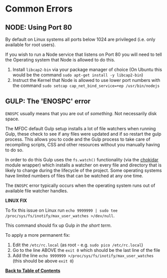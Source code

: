 Common Errors
=============

NODE: Using Port 80
-------------------
By default on Linux systems all ports below 1024 are privileged (i.e. only available for root users).

If you wish to run a Node service that listens on Port 80 you will need to tell the Operating system that Node is allowed to do this.

1. Install `libcap2-bin` via your package manager of choice (On Ubuntu this would be the command `sudo apt-get install -y libcap2-bin`)
2. Instruct the Kernel that Node is allowed to use lower port numbers with the command `sudo setcap cap_net_bind_service=+ep /usr/bin/nodejs`



GULP: The 'ENOSPC' error
------------------------
`ENOSPC` usually means that you are out of *something*. Not necessarily disk space.

The MFDC default Gulp setup installs a lot of file watchers when running Gulp, these check to see if any files were updated and if so restart the gulp process. This allows you to code and the Gulp process to take care of recompiling scripts, CSS and other resources without you manually having to do so.

In order to do this Gulp uses the `fs.watch()` functionality (via the [chokidar](https://github.com/paulmillr/chokidar) module wrapper) which installs a watcher on every file and directory that is likely to change during the lifecycle of the project. Some operating systems have limited numbers of files that can be watched at any one time.

The `ENOSPC` error typically occurs when the operating system runs out of available file watcher handles.

**LINUX FIX**

To fix this issue on Linux run `echo 9999999 | sudo tee /proc/sys/fs/inotify/max_user_watches >/dev/null`.

This command should fix up Gulp *in the short term*.

To apply a more permanent fix:

1. Edit the `/etc/rc.local` (as root - e.g. `sudo pico /etc/rc.local`)
2. Go to the line ABOVE the `exit 0` which should be the last line of the file
3. Add the line `echo 9999999 >/proc/sys/fs/inotify/max_user_watches` (this should be above `exit 0`)


**[Back to Table of Contents](../README.md)**
